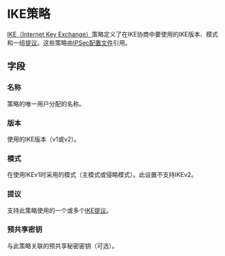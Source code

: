 # IKE策略

[IKE（Internet Key Exchange）](https://en.wikipedia.org/wiki/Internet_Key_Exchange)策略定义了在IKE协商中要使用的IKE版本、模式和一组[提议](./ikeproposal.md)。这些策略由[IPSec配置文件](./ipsecprofile.md)引用。

## 字段

### 名称

策略的唯一用户分配的名称。

### 版本

使用的IKE版本（v1或v2）。

### 模式

在使用IKEv1时采用的模式（主模式或侵略模式）。此设置不支持IKEv2。

### 提议

支持此策略使用的一个或多个[IKE提议](./ikeproposal.md)。

### 预共享密钥

与此策略关联的预共享秘密密钥（可选）。
